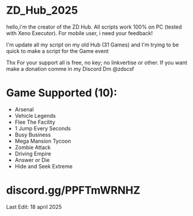 # ZD_Hub_2025

hello,i'm the creator of the ZD Hub.
All scripts work 100% on PC (tested with Xeno Executor).
For mobile user, i need your feedback!

I'm update all my script on my old Hub (31 Games) and I'm trying to be quick to make a script for the Game event

Thx For your support all is free, no key; no linkvertise or other.
If you want make a donation comme in my Discord Dm @zdscsf

# Game Supported (10):
- Arsenal
- Vehicle Legends
- Flee The Facility
- 1 Jump Every Seconds
- Busy Business
- Mega Mansion Tycoon
- Zombie Attack
- Driving Empire
- Answer or Die
- Hide and Seek Extreme

# discord.gg/PPFTmWRNHZ


Last Edit: 18 april 2025
